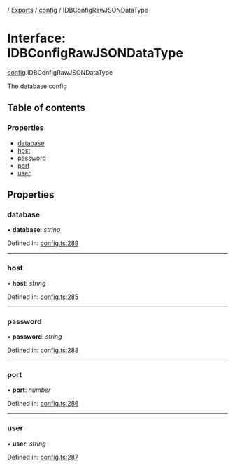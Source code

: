 [](../README.md) / [Exports](../modules.md) / [config](../modules/config.md) / IDBConfigRawJSONDataType

# Interface: IDBConfigRawJSONDataType

[config](../modules/config.md).IDBConfigRawJSONDataType

The database config

## Table of contents

### Properties

- [database](config.idbconfigrawjsondatatype.md#database)
- [host](config.idbconfigrawjsondatatype.md#host)
- [password](config.idbconfigrawjsondatatype.md#password)
- [port](config.idbconfigrawjsondatatype.md#port)
- [user](config.idbconfigrawjsondatatype.md#user)

## Properties

### database

• **database**: *string*

Defined in: [config.ts:289](https://github.com/onzag/itemize/blob/5fcde7cf/config.ts#L289)

___

### host

• **host**: *string*

Defined in: [config.ts:285](https://github.com/onzag/itemize/blob/5fcde7cf/config.ts#L285)

___

### password

• **password**: *string*

Defined in: [config.ts:288](https://github.com/onzag/itemize/blob/5fcde7cf/config.ts#L288)

___

### port

• **port**: *number*

Defined in: [config.ts:286](https://github.com/onzag/itemize/blob/5fcde7cf/config.ts#L286)

___

### user

• **user**: *string*

Defined in: [config.ts:287](https://github.com/onzag/itemize/blob/5fcde7cf/config.ts#L287)

